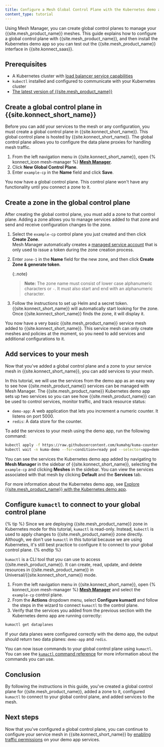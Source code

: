 ```yaml
---
title: Configure a Mesh Global Control Plane with the Kubernetes demo app
content_type: tutorial
---
```


Using Mesh Manager, you can create global control planes to manage your {{site.mesh_product_name}} meshes. This guide explains how to configure a global control plane with {{site.mesh_product_name}}, and then install the Kubernetes demo app so you can test out the {{site.mesh_product_name}} interface in {{site.konnect_saas}}.

## Prerequisites

* A Kubernetes cluster with [load balancer service capabilities](https://kubernetes.io/docs/concepts/services-networking/service/#loadbalancer)
* `kubectl` installed and configured to communicate with your Kubernetes cluster
* [The latest version of {{site.mesh_product_name}}](/mesh/latest/production/install-kumactl/)

## Create a global control plane in {{site.konnect_short_name}}

Before you can add your services to the mesh or any configuration, you must create a global control plane in {{site.konnect_short_name}}. This global control plane is hosted by {{site.konnect_short_name}}. The global control plane allows you to configure the data plane proxies for handling mesh traffic. 
 
1. From the left navigation menu in {{site.konnect_short_name}}, open {% konnect_icon mesh-manager %} [**Mesh Manager**](https://cloud.konghq.com/mesh-manager).
1. Click **New Global Control Plane**.
1. Enter `example-cp` in the **Name** field and click **Save**.

You now have a global control plane. This control plane won't have any functionality until you connect a zone to it.

## Create a zone in the global control plane

After creating the global control plane, you must add a zone to that control plane. Adding a zone allows you to manage services added to that zone and send and receive configuration changes to the zone.

1. Select the `example-cp` control plane you just created and then click **Create Zone**.  
  Mesh Manager automatically creates a [managed service account](/konnect/org-management/system-accounts/) that is only used to issue a token during the zone creation process.
1. Enter `zone-1` in the **Name** field for the new zone, and then click **Create Zone & generate token**. 
    
    {:.note}
    > **Note:** The zone name must consist of lower case alphanumeric characters or `-`. It must also start and end with an alphanumeric character.
1. Follow the instructions to set up Helm and a secret token. 
    {{site.konnect_short_name}} will automatically start looking for the zone. Once {{site.konnect_short_name}} finds the zone, it will display it. 

You now have a very basic {{site.mesh_product_name}} service mesh added to {{site.konnect_short_name}}. This service mesh can only create meshes and policies at the moment, so you need to add services and additional configurations to it.

## Add services to your mesh

Now that you've added a global control plane and a zone to your service mesh in {{site.konnect_short_name}}, you can add services to your mesh. 

In this tutorial, we will use the services from the demo app as an easy way to see how {{site.mesh_product_name}} services can be managed with Mesh Manager. The {{site.mesh_product_name}} Kubernetes demo app sets up two services so you can see how {{site.mesh_product_name}} can be used to control services, monitor traffic, and track resource status:

* `demo-app`: A web application that lets you increment a numeric counter. It listens on port 5000.
* `redis`: A data store for the counter.

To add the services to your mesh using the demo app, run the following command:

```bash
kubectl apply -f https://raw.githubusercontent.com/kumahq/kuma-counter-demo/master/demo.yaml
kubectl wait -n kuma-demo --for=condition=ready pod --selector=app=demo-app --timeout=90s
```

You can see the services the Kubernetes demo app added by navigating to **Mesh Manager** in the sidebar of {{site.konnect_short_name}}, selecting the `example-cp` and clicking **Meshes** in the sidebar. You can view the services associated with that mesh by clicking **Default** and the **Services** tab.

For more information about the Kubernetes demo app, see [Explore {{site.mesh_product_name}} with the Kubernetes demo app](/mesh/latest/quickstart/kubernetes/).

## Configure `kumactl` to connect to your global control plane

{% tip %}
Since we are deploying {{site.mesh_product_name}} zone in Kubernetes mode for this tutorial, `kumactl` is read-only. Instead, `kubectl` is used to apply changes to {{site.mesh_product_name}} zone directly. Although, we don't use `kumactl` in this tutorial because we are using Kubernetes, it's still best practice to configure it to connect to your global control plane.
{% endtip %}

`kumactl` is a CLI tool that you can use to access {{site.mesh_product_name}}. It can create, read, update, and delete resources in {{site.mesh_product_name}} in Universal/{{site.konnect_short_name}} mode.

1. From the left navigation menu in {{site.konnect_short_name}}, open {% konnect_icon mesh-manager %} [**Mesh Manager**](https://cloud.konghq.com/mesh-manager) and select the `example-cp` control plane.
1. From the **Actions** dropdown menu, select **Configure kumactl** and follow the steps in the wizard to connect `kumactl` to the control plane.
1. Verify that the services you added from the previous section with the Kubernetes demo app are running correctly:
  ```bash
  kumactl get dataplanes
  ```
If your data planes were configured correctly with the demo app, the output should return two data planes: `demo-app` and `redis`.

You can now issue commands to your global control plane using `kumactl`. You can see the [`kumactl` command reference](/mesh/latest/explore/cli/#kumactl) for more information about the commands you can use.

## Conclusion

By following the instructions in this guide, you've created a global control plane for {{site.mesh_product_name}}, added a zone to it, configured `kumactl` to connect to your global control plane, and added services to the mesh. 

## Next steps

Now that you've configured a global control plane, you can continue to configure your service mesh in {{site.konnect_short_name}} by [enabling traffic permissions](/mesh/latest/policies/traffic-permissions/) on your demo app services. 
